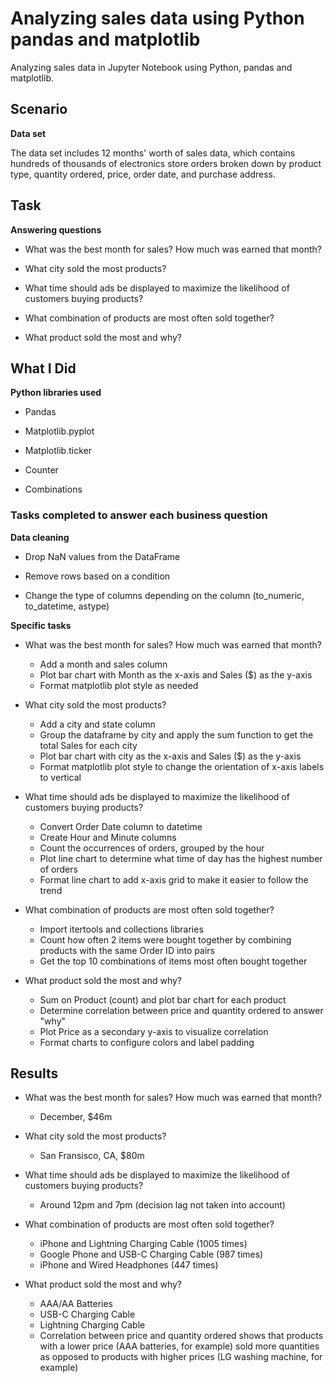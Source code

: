 # Analyzing sales data using Python pandas and matplotlib
Analyzing sales data in Jupyter Notebook using Python, pandas and matplotlib.

## Scenario

**Data set**

The data set includes 12 months' worth of sales data, which contains hundreds of thousands of electronics store orders broken down by product type, quantity ordered, price, order date, and purchase address.

## Task

**Answering questions**

- What was the best month for sales? How much was earned that month?

- What city sold the most products?

- What time should ads be displayed to maximize the likelihood of customers buying products?

- What combination of products are most often sold together?

- What product sold the most and why?

## What I Did

**Python libraries used**

- Pandas
  
- Matplotlib.pyplot

- Matplotlib.ticker

- Counter

- Combinations

### Tasks completed to answer each business question

**Data cleaning**

- Drop NaN values from the DataFrame

- Remove rows based on a condition

- Change the type of columns depending on the column (to_numeric, to_datetime, astype)

**Specific tasks**

- What was the best month for sales? How much was earned that month?
    - Add a month and sales column
    - Plot bar chart with Month as the x-axis and Sales ($) as the y-axis
    - Format matplotlib plot style as needed

- What city sold the most products?
    - Add a city and state column
    - Group the dataframe by city and apply the sum function to get the total Sales for each city
    - Plot bar chart with city as the x-axis and Sales ($) as the y-axis
    - Format matplotlib plot style to change the orientation of x-axis labels to vertical

- What time should ads be displayed to maximize the likelihood of customers buying products?
     - Convert Order Date column to datetime
     - Create Hour and Minute columns
     - Count the occurrences of orders, grouped by the hour
     - Plot line chart to determine what time of day has the highest number of orders
     - Format line chart to add x-axis grid to make it easier to follow the trend

- What combination of products are most often sold together?
     - Import itertools and collections libraries
     - Count how often 2 items were bought together by combining products with the same Order ID into pairs
     - Get the top 10 combinations of items most often bought together

- What product sold the most and why?
     - Sum on Product (count) and plot bar chart for each product
     - Determine correlation between price and quantity ordered to answer "why"
     - Plot Price as a secondary y-axis to visualize correlation
     - Format charts to configure colors and label padding

## Results

- What was the best month for sales? How much was earned that month?
    - December, $46m

- What city sold the most products?
    - San Fransisco, CA, $80m

- What time should ads be displayed to maximize the likelihood of customers buying products?
    - Around 12pm and 7pm (decision lag not taken into account)

- What combination of products are most often sold together?
    - iPhone and Lightning Charging Cable (1005 times)
    - Google Phone and USB-C Charging Cable (987 times)
    - iPhone and Wired Headphones (447 times)

- What product sold the most and why?
    - AAA/AA Batteries
    - USB-C Charging Cable
    - Lightning Charging Cable
    - Correlation between price and quantity ordered shows that products with a lower price (AAA batteries, for example) sold more quantities as opposed to products with higher prices (LG washing machine, for example)
